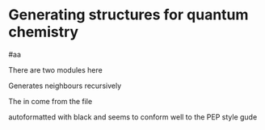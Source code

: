 # Generating structures for quantum chemistry


#aa

There are two modules here

Generates neighbours recursively

The in come from the file


autoformatted with black and seems to conform well to the PEP style gude